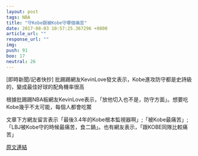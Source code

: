 ```yaml
---
layout: post
tags: NBA
title: "守Kobe跟被Kobe守哪個痛苦"
date: 2017-08-03 10:57:25.367296 +0800
article_url: ""
response_url: ""
img: 
push: 91
boo: 17
neutral: 26
---
```


[即時新聞/記者快抄] 批踢踢網友KevinLove發文表示，Kobe進攻防守都是史詩級的，變成最佳好球的配角機率很高

根據批踢踢NBA板網友KevinLove表示，「放他切入也不是，防守方面」。想要吃Kobe幾乎不太可能，每個人都會吃鱉

文章下方網友留言表示「最後3.4年的Kobe根本監視器啊」;「被Kobe最痛苦」; 「LBJ被Kobe守的時候最痛苦，食二鍋」。也有網友表示，「跟KOBE同隊比較痛苦」

<a href = "https://www.ptt.cc/bbs/NBA/M.1501031077.A.B37.html">原文連結</a>

